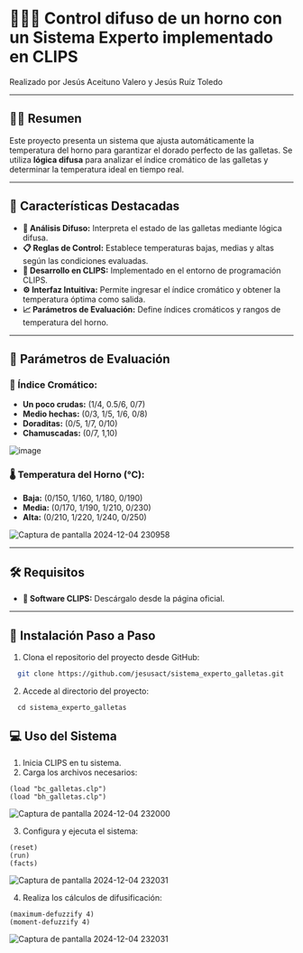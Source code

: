 # 👨🏻‍💻 Control difuso de un horno con un Sistema Experto implementado en CLIPS

Realizado por Jesús Aceituno Valero y Jesús Ruíz Toledo

---

## ✍🏻 Resumen  
Este proyecto presenta un sistema que ajusta automáticamente la temperatura del horno para garantizar el dorado perfecto de las galletas. Se utiliza **lógica difusa** para analizar el índice cromático de las galletas y determinar la temperatura ideal en tiempo real.  

---

## 🧾 Características Destacadas  
- **🧩 Análisis Difuso:** Interpreta el estado de las galletas mediante lógica difusa.  
- **📋 Reglas de Control:** Establece temperaturas bajas, medias y altas según las condiciones evaluadas.  
- **💾 Desarrollo en CLIPS:** Implementado en el entorno de programación CLIPS.  
- **⚙️ Interfaz Intuitiva:** Permite ingresar el índice cromático y obtener la temperatura óptima como salida.  
- **📈 Parámetros de Evaluación:** Define índices cromáticos y rangos de temperatura del horno.  

---

## 📌 Parámetros de Evaluación  
### 🎯 Índice Cromático:  
- **Un poco crudas:** (1/4, 0.5/6, 0/7)  
- **Medio hechas:** (0/3, 1/5, 1/6, 0/8)  
- **Doraditas:** (0/5, 1/7, 0/10)
- **Chamuscadas:** (0/7, 1,10)

![image](https://github.com/user-attachments/assets/6728e370-c92b-4b16-b0bc-f4ce16fb123c)


### 🌡️ Temperatura del Horno (°C):  
- **Baja:** (0/150, 1/160, 1/180, 0/190)  
- **Media:** (0/170, 1/190, 1/210, 0/230)  
- **Alta:** (0/210, 1/220, 1/240, 0/250)  

![Captura de pantalla 2024-12-04 230958](https://github.com/user-attachments/assets/49e70fb9-2c57-4b20-9bd1-d33cda8422a0)

---

## 🛠️ Requisitos  
- **🔧 Software CLIPS:** Descárgalo desde la página oficial.  

---

## 📂 Instalación Paso a Paso  
1. Clona el repositorio del proyecto desde GitHub:  
 ```bash  
   git clone https://github.com/jesusact/sistema_experto_galletas.git  
```
2. Accede al directorio del proyecto:
```
  cd sistema_experto_galletas
```

## 💻 Uso del Sistema
1. Inicia CLIPS en tu sistema.
2. Carga los archivos necesarios:
```
(load "bc_galletas.clp")
(load "bh_galletas.clp")  
```
![Captura de pantalla 2024-12-04 232000](https://github.com/user-attachments/assets/81992eee-2c28-4859-ae58-2c72189e53d7)

3. Configura y ejecuta el sistema:
```
(reset)  
(run)  
(facts)
```
![Captura de pantalla 2024-12-04 232031](https://github.com/user-attachments/assets/afebb156-7cc6-43f4-954b-4071a59c0184)

4. Realiza los cálculos de difusificación:
```
(maximum-defuzzify 4)  
(moment-defuzzify 4)
```
![Captura de pantalla 2024-12-04 232031](https://github.com/user-attachments/assets/c6cf4bfa-d2ae-4bb9-bfda-94595719fa2f)

  
